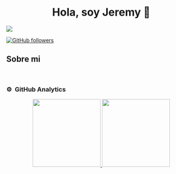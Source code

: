 <div align="center">
<h1 align="center">Hola, soy Jeremy 👋</h1>
</div>
<img src="https://www.canva.com/design/DAGF6fQhXFY/Ey_Olp4wBySagBbxzh-WQg/view?utm_content=DAGF6fQhXFY&utm_campaign=designshare&utm_medium=link&utm_source=editor">

[![GitHub followers](https://img.shields.io/github/followers/arisguimera?style=social)](https://github.com/ArisGuimera)

## Sobre mi

<br>

### ⚙️ &nbsp;GitHub Analytics

<p align="center">
<a href="https://github.com/jeremyda173">
  <img height="180em" src="https://github-readme-stats-eight-theta.vercel.app/api?username=ArisGuimera&show_icons=true&theme=algolia&include_all_commits=true&count_private=true"/>
  <img height="180em" src="https://github-readme-stats-eight-theta.vercel.app/api/top-langs/?username=ArisGuimera&layout=compact&langs_count=8&theme=algolia"/>
</a>
</p>
